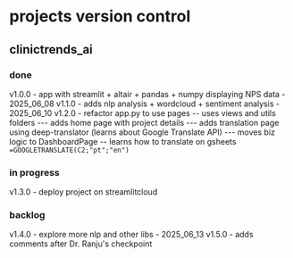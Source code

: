 # projects version control

## clinictrends_ai

### done
v1.0.0 - app with streamlit + altair + pandas + numpy displaying NPS data - 2025_06_08
v1.1.0 - adds nlp analysis + wordcloud + sentiment analysis - 2025_06_10
v1.2.0 - refactor app.py to use pages
-- uses views and utils folders
--- adds home page with project details
--- adds translation page using deep-translator (learns about Google Translate API)
--- moves biz logic to DashboardPage
-- learns how to translate on gsheets `=GOOGLETRANSLATE(C2;"pt";"en")`

### in progress
v1.3.0 - deploy project on streamlitcloud

### backlog
v1.4.0 - explore more nlp and other libs - 2025_06_13
v1.5.0 - adds comments after Dr. Ranju's checkpoint
